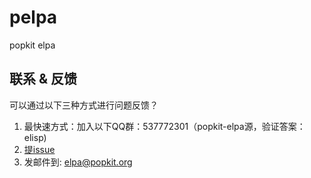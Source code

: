# pelpa
popkit elpa

## 联系 & 反馈
可以通过以下三种方式进行问题反馈？  
1. 最快速方式：加入以下QQ群：537772301（popkit-elpa源，验证答案：elisp)  
2. [提issue](https://github.com/aborn/popkit-elpa/issues/new)  
3. 发邮件到: elpa@popkit.org

